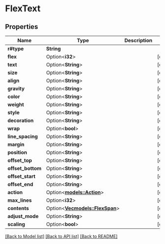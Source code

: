 # FlexText

## Properties

Name | Type | Description | Notes
------------ | ------------- | ------------- | -------------
**r#type** | **String** |  | 
**flex** | Option<**i32**> |  | [optional]
**text** | Option<**String**> |  | [optional]
**size** | Option<**String**> |  | [optional]
**align** | Option<**String**> |  | [optional]
**gravity** | Option<**String**> |  | [optional]
**color** | Option<**String**> |  | [optional]
**weight** | Option<**String**> |  | [optional]
**style** | Option<**String**> |  | [optional]
**decoration** | Option<**String**> |  | [optional]
**wrap** | Option<**bool**> |  | [optional]
**line_spacing** | Option<**String**> |  | [optional]
**margin** | Option<**String**> |  | [optional]
**position** | Option<**String**> |  | [optional]
**offset_top** | Option<**String**> |  | [optional]
**offset_bottom** | Option<**String**> |  | [optional]
**offset_start** | Option<**String**> |  | [optional]
**offset_end** | Option<**String**> |  | [optional]
**action** | Option<[**models::Action**](Action.md)> |  | [optional]
**max_lines** | Option<**i32**> |  | [optional]
**contents** | Option<[**Vec<models::FlexSpan>**](FlexSpan.md)> |  | [optional]
**adjust_mode** | Option<**String**> |  | [optional]
**scaling** | Option<**bool**> |  | [optional]

[[Back to Model list]](../README.md#documentation-for-models) [[Back to API list]](../README.md#documentation-for-api-endpoints) [[Back to README]](../README.md)


